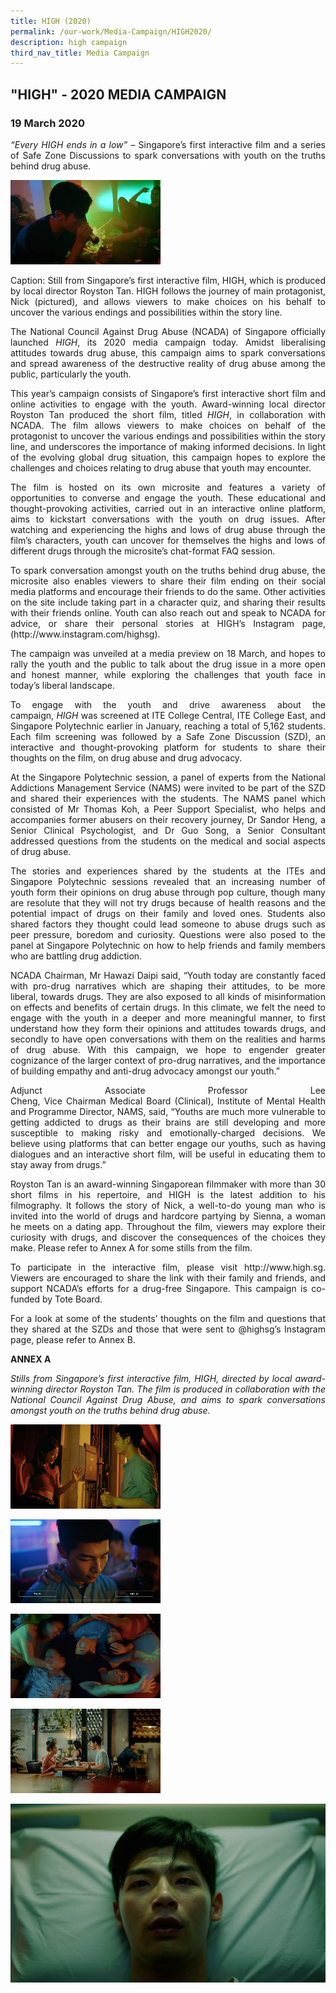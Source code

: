 ```yaml
---
title: HIGH (2020)
permalink: /our-work/Media-Campaign/HIGH2020/
description: high campaign
third_nav_title: Media Campaign
---
```

"HIGH" - 2020 MEDIA CAMPAIGN
----------------------------

### 19 March 2020

<p align="justify"> <i>“Every HIGH ends in a low” </i>– Singapore’s first interactive film and a series of Safe Zone Discussions to spark conversations with youth on the truths behind drug abuse.</p>
 
![](/images/HIGH/high_01.jpg)	
<p align="justify"> Caption: Still from Singapore’s first interactive film, HIGH, which is produced by local director Royston Tan. HIGH follows the journey of main protagonist, Nick (pictured), and allows viewers to make choices on his behalf to uncover the various endings and possibilities within the story line.
  

<p align="justify"> The National Council Against Drug Abuse (NCADA) of Singapore officially launched <i>HIGH</i>, its 2020 media campaign today. Amidst liberalising attitudes towards drug abuse, this campaign aims to spark conversations and spread awareness of the destructive reality of drug abuse among the public, particularly the youth.

<p align="justify"> This year’s campaign consists of Singapore’s first interactive short film and online activities to engage with the youth. Award-winning local director Royston Tan produced the short film, titled <i>HIGH</i>, in collaboration with NCADA. The film allows viewers to make choices on behalf of the protagonist to uncover the various endings and possibilities within the story line, and underscores the importance of making informed decisions. In light of the evolving global drug situation, this campaign hopes to explore the challenges and choices relating to drug abuse that youth may encounter.

<p align="justify"> The film is hosted on its own microsite and features a variety of opportunities to converse and engage the youth. These educational and thought-provoking activities, carried out in an interactive online platform, aims to kickstart conversations with the youth on drug issues. After watching and experiencing the highs and lows of drug abuse through the film’s characters, youth can uncover for themselves the highs and lows of different drugs through the microsite’s chat-format FAQ session.

<p align="justify"> To spark conversation amongst youth on the truths behind drug abuse, the microsite also enables viewers to share their film ending on their social media platforms and encourage their friends to do the same. Other activities on the site include taking part in a character quiz, and sharing their results with their friends online. Youth can also reach out and speak to NCADA for advice, or share their personal stories at HIGH’s Instagram page, (http://www.instagram.com/highsg).

<p align="justify"> The campaign was unveiled at a media preview on 18 March, and hopes to rally the youth and the public to talk about the drug issue in a more open and honest manner, while exploring the challenges that youth face in today’s liberal landscape.   

<p align="justify"> To engage with the youth and drive awareness about the campaign, <i>HIGH</i> was screened at ITE College Central, ITE College East, and Singapore Polytechnic earlier in January, reaching a total of 5,162 students. Each film screening was followed by a Safe Zone Discussion (SZD), an interactive and thought-provoking platform for students to share their thoughts on the film, on drug abuse and drug advocacy. 

<p align="justify"> At the Singapore Polytechnic session, a panel of experts from the National Addictions Management Service (NAMS) were invited to be part of the SZD and shared their experiences with the students. The NAMS panel which consisted of Mr Thomas Koh, a Peer Support Specialist, who helps and accompanies former abusers on their recovery journey, Dr Sandor Heng, a Senior Clinical Psychologist, and Dr Guo Song, a Senior Consultant addressed questions from the students on the medical and social aspects of drug abuse.  

<p align="justify"> The stories and experiences shared by the students at the ITEs and Singapore Polytechnic sessions revealed that an increasing number of youth form their opinions on drug abuse through pop culture, though many are resolute that they will not try drugs because of health reasons and the potential impact of drugs on their family and loved ones. Students also shared factors they thought could lead someone to abuse drugs such as peer pressure, boredom and curiosity. Questions were also posed to the panel at Singapore Polytechnic on how to help friends and family members who are battling drug addiction.  

<p align="justify"> NCADA Chairman, Mr Hawazi Daipi said, “Youth today are constantly faced with pro-drug narratives which are shaping their attitudes, to be more liberal, towards drugs. They are also exposed to all kinds of misinformation on effects and benefits of certain drugs. In this climate, we felt the need to engage with the youth in a deeper and more meaningful manner, to first understand how they form their opinions and attitudes towards drugs, and secondly to have open conversations with them on the realities and harms of drug abuse. With this campaign, we hope to engender greater cognizance of the larger context of pro-drug narratives, and the importance of building empathy and anti-drug advocacy amongst our youth.” 

<p align="justify"> Adjunct Associate Professor Lee Cheng, Vice Chairman Medical Board (Clinical), Institute of Mental Health and Programme Director, NAMS, said, “Youths are much more vulnerable to getting addicted to drugs as their brains are still developing and more susceptible to making risky and emotionally-charged decisions. We believe using platforms that can better engage our youths, such as having dialogues and an interactive short film, will be useful in educating them to stay away from drugs.”

<p align="justify">Royston Tan is an award-winning Singaporean filmmaker with more than 30 short films in his repertoire, and HIGH is the latest addition to his filmography. It follows the story of Nick, a well-to-do young man who is invited into the world of drugs and hardcore partying by Sienna, a woman he meets on a dating app. Throughout the film, viewers may explore their curiosity with drugs, and discover the consequences of the choices they make. Please refer to Annex A for some stills from the film.

<p align="justify"> To participate in the interactive film, please visit http://www.high.sg. Viewers are encouraged to share the link with their family and friends, and support NCADA’s efforts for a drug-free Singapore. This campaign is co-funded by Tote Board.

<p align="justify"> For a look at some of the students’ thoughts on the film and questions that they shared at the SZDs and those that were sent to @highsg’s Instagram page, please refer to Annex B.</p>

<b>ANNEX A</b>
<p align="justify"><i>Stills from Singapore’s first interactive film, HIGH, directed by local award-winning director Royston Tan. The film is produced in collaboration with the National Council Against Drug Abuse, and aims to spark conversations amongst youth on the truths behind drug abuse.</i></p>
     
![](/images/HIGH/high02.png)

![](/images/HIGH/high03.png)

![](/images/HIGH/high04.png)

![](/images/HIGH/high05.png)

![](/images/HIGH/high06.png)